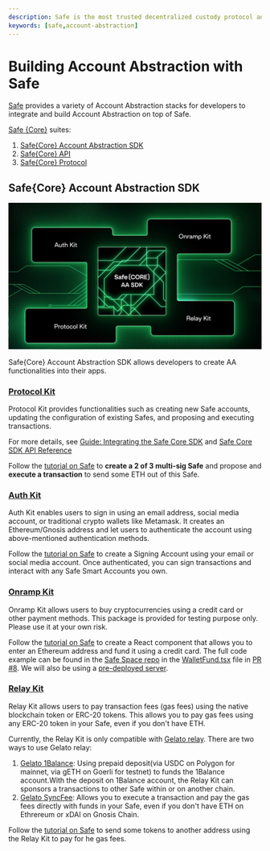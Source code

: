 ```yaml
---
description: Safe is the most trusted decentralized custody protocol and collective asset management platform on Ethereum and the EVM
keywords: [safe,account-abstraction]
---
```



# Building Account Abstraction with Safe
[Safe](https://docs.safe.global/) provides a variety of Account Abstraction stacks for developers to integrate and build Account Abstraction on top of Safe. 

[Safe {Core}](https://docs.safe.global/learn/safe-core) suites:
1. [Safe{Core} Account Abstraction SDK](https://docs.safe.global/learn/safe-core/safe-core-account-abstraction-sdk)
2. [Safe{Core} API](https://docs.safe.global/learn/safe-core/safe-core-api)
3. [Safe{Core} Protocol](https://docs.safe.global/learn/safe-core/safe-core-protocol)

## Safe{Core} Account Abstraction SDK
![](../../../static/img/developers/Safe/safe-AA-SDK.png)

Safe{Core} Account Abstraction SDK allows developers to create AA functionalities into their apps.

### [Protocol Kit](https://docs.safe.global/learn/safe-core/safe-core-account-abstraction-sdk/protocol-kit)
Protocol Kit provides functionalities such as creating new Safe accounts, updating the configuration of existing Safes, and proposing and executing transactions.

For more details, see [Guide: Integrating the Safe Core SDK](https://github.com/safe-global/safe-core-sdk/blob/main/guides/integrating-the-safe-core-sdk.md) and [Safe Core SDK API Reference](https://github.com/safe-global/safe-core-sdk/tree/main/packages/protocol-kit#sdk-api)

Follow the [tutorial on Safe](https://docs.safe.global/learn/safe-core/safe-core-account-abstraction-sdk/protocol-kit#quickstart) to **create a 2 of 3 multi-sig Safe** and propose and **execute a transaction** to send some ETH out of this Safe.

### [Auth Kit](https://docs.safe.global/learn/safe-core/safe-core-account-abstraction-sdk/auth-kit)
Auth Kit enables users to sign in using an email address, social media account, or traditional crypto wallets like Metamask. It creates an Ethereum/Gnosis address and let users to authenticate the account using above-mentioned authentication methods.

Follow the [tutorial on Safe](https://docs.safe.global/learn/safe-core/safe-core-account-abstraction-sdk/auth-kit#quickstart) to create a Signing Account using your email or social media account. Once authenticated, you can sign transactions and interact with any Safe Smart Accounts you own.

### [Onramp Kit](https://docs.safe.global/learn/safe-core/safe-core-account-abstraction-sdk/onramp-kit)
Onramp Kit allows users to buy cryptocurrencies using a credit card or other payment methods.
This package is provided for testing purpose only. Please use it at your own risk.

Follow the [tutorial on Safe](https://docs.safe.global/learn/safe-core/safe-core-account-abstraction-sdk/onramp-kit#quickstart) to create a React component that allows you to enter an Ethereum address and fund it using a credit card. The full code example can be found in the [Safe Space repo](https://github.com/5afe/safe-space) in the [WalletFund.tsx](https://github.com/5afe/safe-space/blob/onramp-kit-integration/src/scenes/Wallet/WalletFund.tsx) file in [PR #8](https://github.com/5afe/safe-space/pull/8). We will also be using a [pre-deployed server](https://github.com/5afe/aa-stripe-service).

### [Relay Kit](https://docs.safe.global/learn/safe-core/safe-core-account-abstraction-sdk/relay-kit)
Relay Kit allows users to pay transaction fees (gas fees) using the native blockchain token or ERC-20 tokens. This allows you to pay gas fees using any ERC-20 token in your Safe, even if you don't have ETH.

Currently, the Relay Kit is only compatible with [Gelato relay](https://docs.gelato.network/developer-services/relay). There are two ways to use Gelato relay:
1. [Gelato 1Balance](https://docs.gelato.network/developer-services/relay/payment-and-fees/1balance-and-relay): Using prepaid deposit(via USDC on Polygon for mainnet, via gETH on Goerli for testnet) to funds the 1Balance account.With the deposit on 1Balance account, the Relay Kit can sponsors a transactions to other Safe within or on another chain. 
2. [Gelato SyncFee](https://docs.gelato.network/developer-services/relay/non-erc-2771/callwithsyncfee): Allows you to execute a transaction and pay the gas fees directly with funds in your Safe, even if you don't have ETH on Ethrereum or xDAI on Gnosis Chain.


Follow the [tutorial on Safe](https://docs.safe.global/learn/safe-core/safe-core-account-abstraction-sdk/relay-kit#quickstart) to send some tokens to another address using the Relay Kit to pay for he gas fees. 